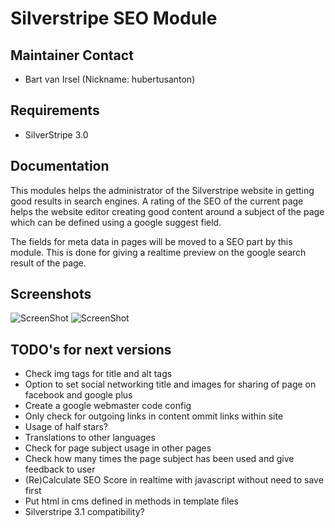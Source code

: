 # Silverstripe SEO Module

## Maintainer Contact

* Bart van Irsel (Nickname: hubertusanton)


## Requirements

* SilverStripe 3.0

## Documentation

This modules helps the administrator of the Silverstripe website in getting good results in search engines.
A rating of the SEO of the current page helps the website editor creating good content around a subject
of the page which can be defined using a google suggest field.

The fields for meta data in pages will be moved to a SEO part by this module.
This is done for giving a realtime preview on the google search result of the page. 

## Screenshots

![ScreenShot](https://raw.github.com/hubertusanton/silverstripe-seo/master/images/screen2.png)
![ScreenShot](https://raw.github.com/hubertusanton/silverstripe-seo/master/images/screen3.png)

## TODO's for next versions

* Check img tags for title and alt tags
* Option to set social networking title and images for sharing of page on facebook and google plus
* Create a google webmaster code config 
* Only check for outgoing links in content ommit links within site
* Usage of half stars?
* Translations to other languages
* Check for page subject usage in other pages 
* Check how many times the page subject has been used and give feedback to user
* (Re)Calculate SEO Score in realtime with javascript without need to save first
* Put html in cms defined in methods in template files
* Silverstripe 3.1 compatibility?

